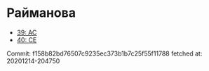 # Райманова
- [39: AC](39.md)
- [40: CE](40.md)

Commit: f158b82bd76507c9235ec373b1b7c25f55f11788
 fetched at: 20201214-204750
